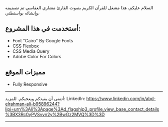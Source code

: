 السلام عليكم، هذا مشغل للقرآن الكريم بصوت القارئ مشاري العفاسي تم تصميمه وإنشائه بواستطتي، 
## أستخدمت في هذا المشروع: 
- Font "Cairo" By Google Fonts
- CSS Flexbox
- CSS Media Query
- Adobe Color For Colors
## مميزات الموقع
- Fully Responsive
- - - -
أتمنى أن يفيدكم ويعجبكم.
للمزيد:
LinkedIn: https://www.linkedin.com/in/abd-elrahman-ali-b95896244?lipi=urn%3Ali%3Apage%3Ad_flagship3_profile_view_base_contact_details%3BX3Rc0yPVSvyn2y%2BwGz2MVQ%3D%3D
- - -

